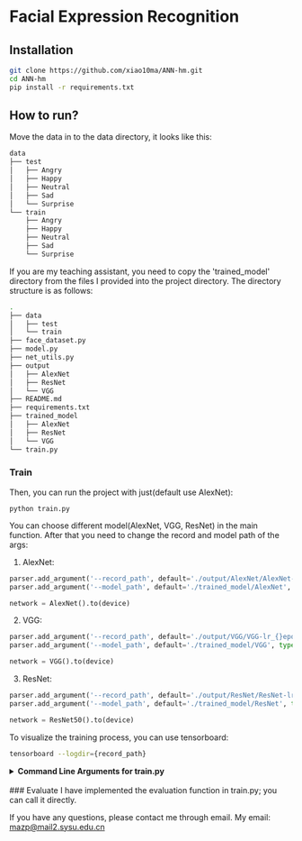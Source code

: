 # Facial Expression Recognition

## Installation
```bash
git clone https://github.com/xiao10ma/ANN-hm.git
cd ANN-hm
pip install -r requirements.txt
```

## How to run?

Move the data in to the data directory, it looks like this:
```bash
data
├── test
│   ├── Angry
│   ├── Happy
│   ├── Neutral
│   ├── Sad
│   └── Surprise
└── train
    ├── Angry
    ├── Happy
    ├── Neutral
    ├── Sad
    └── Surprise
```
If you are my teaching assistant, you need to copy the 'trained_model' directory from the files I provided into the project directory. The directory structure is as follows:
```bash
.
├── data
│   ├── test
│   └── train
├── face_dataset.py
├── model.py
├── net_utils.py
├── output
│   ├── AlexNet
│   ├── ResNet
│   └── VGG
├── README.md
├── requirements.txt
├── trained_model
│   ├── AlexNet
│   ├── ResNet
│   └── VGG
└── train.py
```
### Train
Then, you can run the project with just(default use AlexNet):
```
python train.py
```

You can choose different model(AlexNet, VGG, ResNet) in the main function. After that you need to change the record and model path of the args:
1. AlexNet:
```python
parser.add_argument('--record_path', default='./output/AlexNet/AlexNet-lr_{}epoch_{}'.format(LR, EPOCH), type=str)
parser.add_argument('--model_path', default='./trained_model/AlexNet', type=str)

network = AlexNet().to(device)
```

2. VGG:
```python
parser.add_argument('--record_path', default='./output/VGG/VGG-lr_{}epoch_{}'.format(LR, EPOCH), type=str)
parser.add_argument('--model_path', default='./trained_model/VGG', type=str)

network = VGG().to(device)
```

3. ResNet:
```python
parser.add_argument('--record_path', default='./output/ResNet/ResNet-lr_{}epoch_{}'.format(LR, EPOCH), type=str)
parser.add_argument('--model_path', default='./trained_model/ResNet', type=str)

network = ResNet50().to(device)
```

To visualize the training process, you can use tensorboard:
```bash
tensorboard --logdir={record_path}
```

<details>
<summary><span style="font-weight: bold;">Command Line Arguments for train.py</span></summary>

  #### --data_source / -s
  Path to the data source directory face data set.
  #### --random / -m
  Flag to shuffle dataset.
  #### --model_path / -m 
  Path where the trained model should be stored (```trained_model/{Modelname}``` by default).
  #### --record_path
  Path to the record, you can use tensorboard to visualize it.
  #### --save_ep
  Every save_ep epochs, the program will save the trained model. Default 50.
  #### --save_latest_ep
  Every save_latest_ep epochs, the program will save the trained model. Default 10.

</details>
<br>
### Evaluate
I have implemented the evaluation function in train.py; you can call it directly.

If you have any questions, please contact me through email. My email: mazp@mail2.sysu.edu.cn
